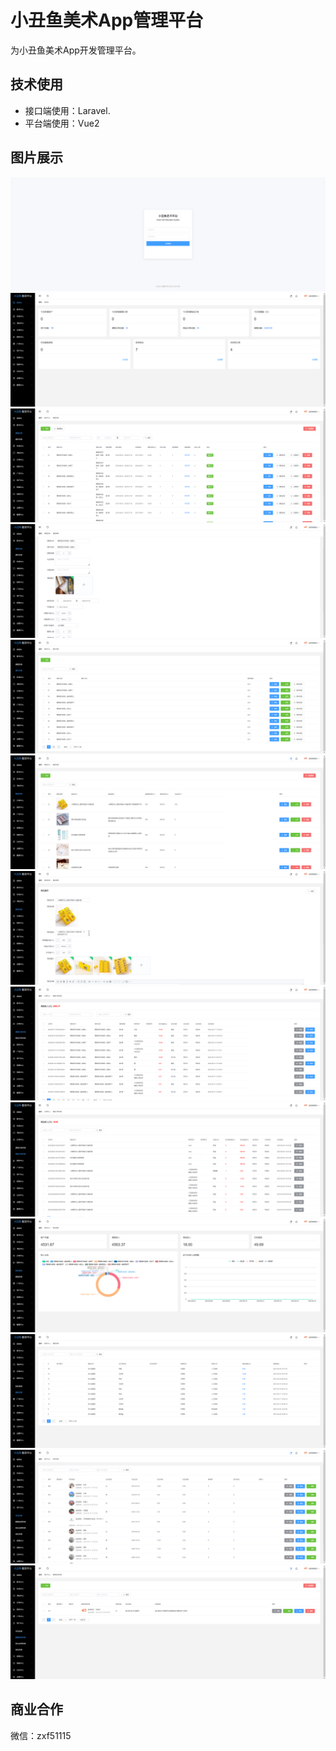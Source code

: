 # 小丑鱼美术App管理平台
为小丑鱼美术App开发管理平台。

## 技术使用
- 接口端使用：Laravel.
- 平台端使用：Vue2


## 图片展示
![输入图片说明](tmp/1.png)
![输入图片说明](tmp/2.png)
![输入图片说明](tmp/3.png)
![输入图片说明](tmp/4.png)
![输入图片说明](tmp/5.png)
![输入图片说明](tmp/6.png)
![输入图片说明](tmp/7.png)
![输入图片说明](tmp/8.png)
![输入图片说明](tmp/9.png)
![输入图片说明](tmp/10.png)
![输入图片说明](tmp/11.png)
![输入图片说明](tmp/12.png)
![输入图片说明](tmp/13.png)


## 商业合作
微信：zxf51115
